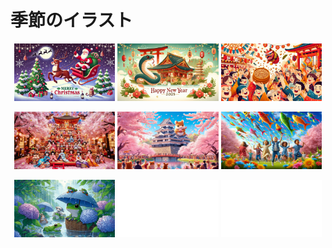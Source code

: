 # 季節のイラスト

<p align="center">
  <img src="seasons/01.jpg" alt="01" width="32%">
  <img src="seasons/02.jpg" alt="02" width="32%">
  <img src="seasons/03.jpg" alt="03" width="32%">
</p>

<p align="center">
  <img src="seasons/04.jpg" alt="04" width="32%">
  <img src="seasons/05.jpg" alt="05" width="32%">
  <img src="seasons/06.jpg" alt="06" width="32%">
</p>

<p align="center">
  <img src="seasons/07.jpg" alt="" width="32%">
  <img src="seasons/blank.jpg" alt="07" width="32%">
  <img src="seasons/blank.jpg" alt="" width="32%">
</p>
